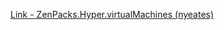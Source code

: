 [Link - ZenPacks.Hyper.virtualMachines (nyeates)](https://github.com/nyeates/ZenPacks.Hyper.virtualMachines)
